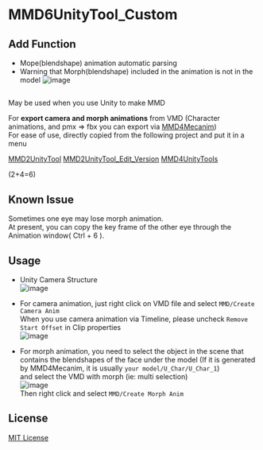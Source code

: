 ﻿# MMD6UnityTool_Custom
## Add Function
- Mope(blendshape) animation automatic parsing
- Warning that Morph(blendshape) included in the animation is not in the model
![image](https://user-images.githubusercontent.com/66342017/223606644-6f4d2316-c698-4730-a84c-d337bfeeb54d.png) <br>

##
May be used when you use Unity to make MMD

For **export camera and morph animations** from VMD (Character animations, and pmx => fbx you can export
via [MMD4Mecanim](https://stereoarts.jp/))
<br>
For ease of use, directly copied from the following project and put it in a menu

[MMD2UnityTool](https://github.com/cnscj/MMD2UnityTool)
[MMD2UnityTool_Edit_Version](https://github.com/MorphoDiana/MMD2UnityTool)
[MMD4UnityTools](https://github.com/ShiinaRinne/MMD4UnityTools)

(2+4=6)

## Known Issue
Sometimes one eye may lose morph animation. <br>
At present, you can copy the key frame of the other eye through the Animation window( Ctrl + 6 ).
## Usage

- Unity Camera Structure <br>
![image](https://user-images.githubusercontent.com/66342017/223605229-38bd3891-3bf4-4642-8e20-cf93291213ac.png)

- For camera animation, just right click on VMD file and select `MMD/Create Camera Anim`<br>
  When you use camera animation via Timeline, please uncheck `Remove Start Offset` in Clip properties<br>
  ![image](https://user-images.githubusercontent.com/66342017/223605422-31ee9db1-be4c-4798-a2b6-b7fd22e228c3.png)
- For morph animation, you need to select the object in the scene that contains the blendshapes of the face under the
  model
  (If it is generated by MMD4Mecanim, it is usually `your model/U_Char/U_Char_1`)<br>
  and select the VMD with morph (ie: multi selection)<br>
  ![image](https://user-images.githubusercontent.com/66342017/223604895-7a4fb967-4efa-4ea2-bf91-29c35b15afd8.png) <br>
  Then right click and select `MMD/Create Morph Anim`

## License
[MIT License](https://github.com/ShiinaRinne/MMD6UnityTool/blob/master/LICENSE)

